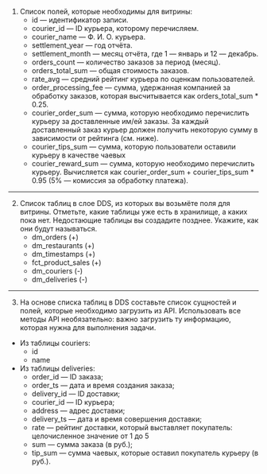 1. Список полей, которые необходимы для витрины:
   - id — идентификатор записи.
   - courier_id — ID курьера, которому перечисляем.
   - courier_name — Ф. И. О. курьера.
   - settlement_year — год отчёта.
   - settlement_month — месяц отчёта, где 1 — январь и 12 — декабрь.
   - orders_count — количество заказов за период (месяц).
   - orders_total_sum — общая стоимость заказов.
   - rate_avg — средний рейтинг курьера по оценкам пользователей.
   - order_processing_fee — сумма, удержанная компанией за обработку заказов, которая высчитывается как orders_total_sum * 0.25.
   - courier_order_sum — сумма, которую необходимо перечислить курьеру за доставленные им/ей заказы. За каждый доставленный заказ курьер должен получить некоторую сумму в зависимости от рейтинга (см. ниже).
   - courier_tips_sum — сумма, которую пользователи оставили курьеру в качестве чаевых
   - courier_reward_sum — сумма, которую необходимо перечислить курьеру. Вычисляется как courier_order_sum + courier_tips_sum * 0.95 (5% — комиссия за обработку платежа).
---
2. Список таблиц в слое DDS, из которых вы возьмёте поля для витрины. Отметьте, какие таблицы уже есть в хранилище, а каких пока нет. Недостающие таблицы вы создадите позднее. Укажите, как они будут называться.
   - dm_orders (+)
   - dm_restaurants (+)
   - dm_timestamps (+)
   - fct_product_sales (+)
   - dm_couriers (-)
   - dm_deliveries (-)
---
3. На основе списка таблиц в DDS составьте список сущностей и полей, которые необходимо загрузить из API. Использовать все методы API необязательно: важно загрузить ту информацию, которая нужна для выполнения задачи.
- Из таблицы couriers:
    - id
    - name
- Из таблицы deliveries:
    - order_id — ID заказа;
    - order_ts — дата и время создания заказа;
    - delivery_id — ID доставки;
    - courier_id — ID курьера;
    - address — адрес доставки; 
    - delivery_ts — дата и время совершения доставки; 
    - rate — рейтинг доставки, который выставляет покупатель: целочисленное значение от 1 до 5
    - sum — сумма заказа (в руб.);
    - tip_sum — сумма чаевых, которые оставил покупатель курьеру (в руб.).

